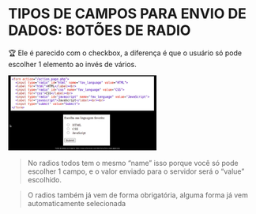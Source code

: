 # TIPOS DE CAMPOS PARA ENVIO DE DADOS: BOTÕES DE RADIO

🏆 Ele é parecido com o checkbox, a diferença é que o usuário só pode escolher 1 elemento ao invés de vários.

<img src=https://github.com/ViniciusSXavier999/Assets/blob/main/P%C3%B3sGradua%C3%A7%C3%A3o/botoesradioecod.png width="300"/>


> No radios todos tem o mesmo “name” isso porque você só pode escolher 1 campo, e o valor enviado para o servidor será o “value” escolhido.
> 

> O radios também já vem de forma obrigatória, alguma forma já vem automaticamente selecionada
>

